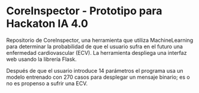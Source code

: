# CoreInspector - Prototipo para Hackaton IA 4.0

Repositorio de CoreInspector, una herramienta que utiliza MachineLearning para determinar la probabilidad de que el usuario sufra en el futuro una
enfermedad cardiovascular (ECV). La herramienta despliega una interfaz web usando la librería Flask.

Después de que el usuario introduce 14 parámetros el programa usa un modelo entrenado con 270 casos para desplegar un mensaje binario; es o no es propenso
a sufrir una ECV.

